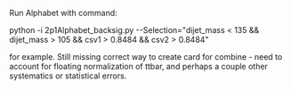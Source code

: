 Run Alphabet with command: 

python -i 2p1Alphabet_backsig.py --Selection="dijet_mass < 135 && dijet_mass > 105 && csv1 > 0.8484 && csv2 > 0.8484"

for example. Still missing correct way to create card for combine - need to account for floating normalization of ttbar, and perhaps a couple other systematics or statistical errors.



